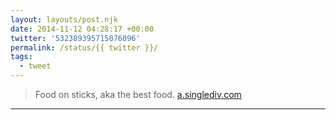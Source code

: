 ```yaml
---
layout: layouts/post.njk
date: 2014-11-12 04:28:17 +00:00
twitter: '532389395715076096'
permalink: /status/{{ twitter }}/
tags: 
  - tweet
---
```


> Food on sticks, aka the best food. [a.singlediv.com](https://a.singlediv.com)

---
